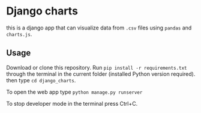 # Django charts
this is a django app that can visualize data from `.csv` files using `pandas` and `charts.js`.

## Usage
Download or clone this repository. Run `pip install -r requirements.txt` through the terminal in the current folder (installed Python version required). then type `cd django_charts`.

To open the web app type `python manage.py runserver`

To stop developer mode in the terminal press Ctrl+C.
